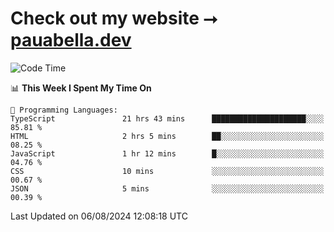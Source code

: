 # Check out my website ⭢ [pauabella.dev](https://pauabella.dev)

<!--START_SECTION:waka-->
![Code Time](http://img.shields.io/badge/Code%20Time-3%2C640%20hrs%2013%20mins-blue)

📊 **This Week I Spent My Time On** 

```text
💬 Programming Languages: 
TypeScript               21 hrs 43 mins      █████████████████████░░░░   85.81 % 
HTML                     2 hrs 5 mins        ██░░░░░░░░░░░░░░░░░░░░░░░   08.25 % 
JavaScript               1 hr 12 mins        █░░░░░░░░░░░░░░░░░░░░░░░░   04.76 % 
CSS                      10 mins             ░░░░░░░░░░░░░░░░░░░░░░░░░   00.67 % 
JSON                     5 mins              ░░░░░░░░░░░░░░░░░░░░░░░░░   00.39 % 
```


 Last Updated on 06/08/2024 12:08:18 UTC
<!--END_SECTION:waka-->
